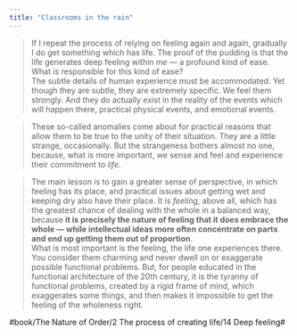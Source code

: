 ```yaml
---
title: "Classrooms in the rain"
---
```


> If I repeat the process of relying on feeling again and again, gradually I do get something which has life. The proof of the pudding is that the life generates deep feeling within *me* — a profound kind of ease.  
> What is responsible for this kind of ease?  
> The subtle details of human experience must be accommodated. Yet though they are subtle, they are extremely specific. We feel them strongly. And they do actually exist in the reality of the events which will happen there, practical physical events, and emotional events.  

> These so-called anomalies come about for practical reasons that allow them to be true to the unity of their situation. They are a little strange, occasionally. But the strangeness bothers almost no one, because, what is more important, we sense and feel and experience their commitment to *life*.  

> The main lesson is to gain a greater sense of perspective, in which feeling has its place, and practical issues about getting wet and keeping dry also have their place. It is *feeling*, above all, which has the greatest chance of dealing with the whole in a balanced way, because **it is precisely the nature of feeling that it does embrace the whole — while intellectual ideas more often concentrate on parts and end up getting them out of proportion**.  
> What is most important is the feeling, the life one experiences there. You consider them charming and never dwell on or exaggerate possible functional problems. But, for people educated in the functional architecture of the 20th century, it is the tyranny of functional problems, created by a rigid frame of mind, which exaggerates some things, and then makes it impossible to get the feeling of the wholeness right.  

#book/The Nature of Order/2 The process of creating life/14 Deep feeling#